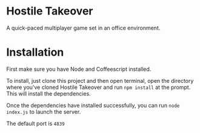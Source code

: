 Hostile Takeover
================

A quick-paced multiplayer game set in an office environment.

Installation
============

First make sure you have Node and Coffeescript installed.

To install, just clone this project and then open terminal, open the directory where you've cloned Hostile Takeover and run `npm install` at the prompt. This will install the dependencies.

Once the dependencies have installed successfully, you can run `node index.js` to launch the server.

The default port is `4839`

